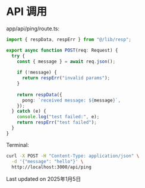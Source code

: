 # API 调用

app/api/ping/route.ts:
```typescript
import { respData, respErr } from "@/lib/resp";

export async function POST(req: Request) {
  try {
    const { message } = await req.json();
    
    if (!message) {
      return respErr("invalid params");
    }
    
    return respData({
      pong: `received message: ${message}`,
    });
  } catch (e) {
    console.log("test failed:", e);
    return respErr("test failed");
  }
}
```

Terminal:
```bash
curl -X POST -H "Content-Type: application/json" \
  -d '{"message": "hello"}' \
  http://localhost:3000/api/ping
```

Last updated on 2025年1月5日
